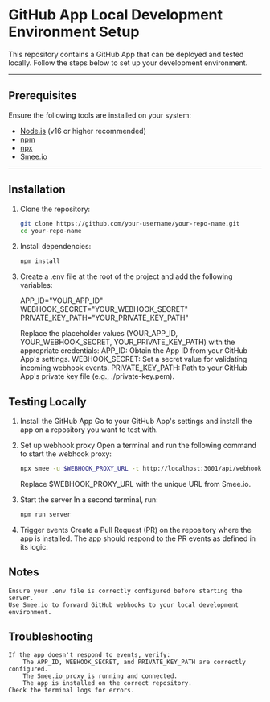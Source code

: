 # GitHub App Local Development Environment Setup

This repository contains a GitHub App that can be deployed and tested locally. Follow the steps below to set up your development environment.

---

## Prerequisites

Ensure the following tools are installed on your system:
- [Node.js](https://nodejs.org/) (v16 or higher recommended)
- [npm](https://www.npmjs.com/)
- [npx](https://docs.npmjs.com/cli/v8/commands/npx)
- [Smee.io](https://smee.io/)

---

## Installation

1. Clone the repository:
   ```bash
   git clone https://github.com/your-username/your-repo-name.git
   cd your-repo-name
   ```

2. Install dependencies:

   ```bash
   npm install
   ```

3. Create a .env file at the root of the project and add the following variables:

    APP_ID="YOUR_APP_ID"
    WEBHOOK_SECRET="YOUR_WEBHOOK_SECRET"
    PRIVATE_KEY_PATH="YOUR_PRIVATE_KEY_PATH"

    Replace the placeholder values (YOUR_APP_ID, YOUR_WEBHOOK_SECRET, YOUR_PRIVATE_KEY_PATH) with the appropriate credentials:
        APP_ID: Obtain the App ID from your GitHub App's settings.
        WEBHOOK_SECRET: Set a secret value for validating incoming webhook events.
        PRIVATE_KEY_PATH: Path to your GitHub App's private key file (e.g., ./private-key.pem).

## Testing Locally

1. Install the GitHub App
    Go to your GitHub App's settings and install the app on a repository you want to test with.

2. Set up webhook proxy
    Open a terminal and run the following command to start the webhook proxy:
    ```bash
    npx smee -u $WEBHOOK_PROXY_URL -t http://localhost:3001/api/webhook
    ```
    Replace $WEBHOOK_PROXY_URL with the unique URL from Smee.io.

3. Start the server
    In a second terminal, run:
    ```bash
    npm run server
    ```

4. Trigger events
    Create a Pull Request (PR) on the repository where the app is installed. The app should respond to the PR events as defined in its logic.

## Notes

    Ensure your .env file is correctly configured before starting the server.
    Use Smee.io to forward GitHub webhooks to your local development environment.

## Troubleshooting

    If the app doesn't respond to events, verify:
        The APP_ID, WEBHOOK_SECRET, and PRIVATE_KEY_PATH are correctly configured.
        The Smee.io proxy is running and connected.
        The app is installed on the correct repository.
    Check the terminal logs for errors.